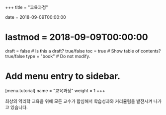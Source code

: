 +++
title = "교육과정"

date = 2018-09-09T00:00:00
# lastmod = 2018-09-09T00:00:00

draft = false  # Is this a draft? true/false
toc = true  # Show table of contents? true/false
type = "book"  # Do not modify.

# Add menu entry to sidebar.
[menu.tutorial]
  name = "교육과정"
  weight = 1
+++

최상의 약리학 교육을 위해 모든 교수가 합심해서 학습성과와 커리큘럼을 발전시켜 나가고 있습니다.
